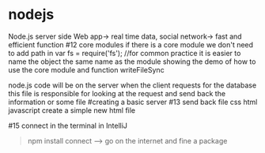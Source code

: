# nodejs
Node.js server side 
Web app→ real time data, social network→ fast and efficient 
function
#12 core modules
if there is a core module we don't need to add path in 
var fs = require('fs');
//for common practice it is easier to name the object the same name as the module
showing the demo of how to use the core module and function writeFileSync

node.js code will be on the server when the client requests for the database this file is responsible for looking at the request and send back the information
or some file
#creating a basic server
#13 send back file css html javascript
create a simple new html file


#15 connect
in the terminal in IntelliJ
>npm install connect --> go on the internet and fine a package
